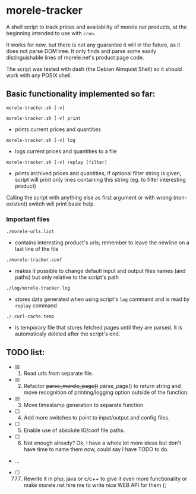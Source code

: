 # morele-tracker
A shell script to track prices and availability of morele.net products, at the beginning intended to use with `cron`.

It works for now, but there is not any guarantee it will in the future, as it does not parse DOM tree. It only finds and parse some easily distinguishable lines of morele.net's product page code.

The script was tested with dash (the Debian Almquist Shell) so it should work with any POSIX shell.

## Basic functionality implemented so far:
`morele-tracker.sh [-v]`

`morele-tracker.sh [-v] print`
  - prints current prices and quantities

`morele-tracker.sh [-v] log`
  - logs current prices and quantities to a file

`morele-tracker.sh [-v] replay [filter]`
  - prints archived prices and quantities, if optional filter string is given, script will print only lines containing this string (eg. to filter interesting product)

Calling the script with anything else as first argument or with wrong (non-existent) switch will print basic help.

### Important files
`./morele-urls.list`
- contains interesting product's urls; remember to leave the newline on a last line of the file

`./morele-tracker.conf`
- makes it possible to change defautl input and output files names (and paths) but only relative to the script's path

`./log/morele-tracker.log`
- stores data generated when using script's `log` command and is read by `replay` command

`./.curl-cache.temp`
- is temporary file that stores fetched pages until they are parsed. It is automaticaly deleted after the script's end.

## TODO list:
  - [x] 1. Read urls from separate file.
  - [x] 2. Refactor ~~parse_morele_page()~~ parse_page() to return string and move recognition of printing/logging option outside of the function.
  - [x] 3. Move timestamp generation to separate function.
  - [ ] 4. Add more switches to point to input/output and config files.
  - [ ] 5. Enable use of absolute IO/conf file paths.
  - [ ] 6. Not enough already? Ok, I have a whole lot more ideas but don't have time to name them now, could say I have TODO to do.
  - ...
  - [ ] 777. Rewrite it in php, java or c/c++ to give it even more functionality or make morele.net hire me to write nice WEB API for them (;
